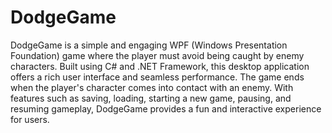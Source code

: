 # DodgeGame

DodgeGame is a simple and engaging WPF (Windows Presentation Foundation) game where the player must avoid being caught by enemy characters. Built using C# and .NET Framework, this desktop application offers a rich user interface and seamless performance. The game ends when the player's character comes into contact with an enemy. With features such as saving, loading, starting a new game, pausing, and resuming gameplay, DodgeGame provides a fun and interactive experience for users.
